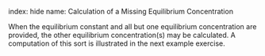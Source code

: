index: hide
name: Calculation of a Missing Equilibrium Concentration

When the equilibrium constant and all but one equilibrium concentration are provided, the other equilibrium concentration(s) may be calculated. A computation of this sort is illustrated in the next example exercise.
